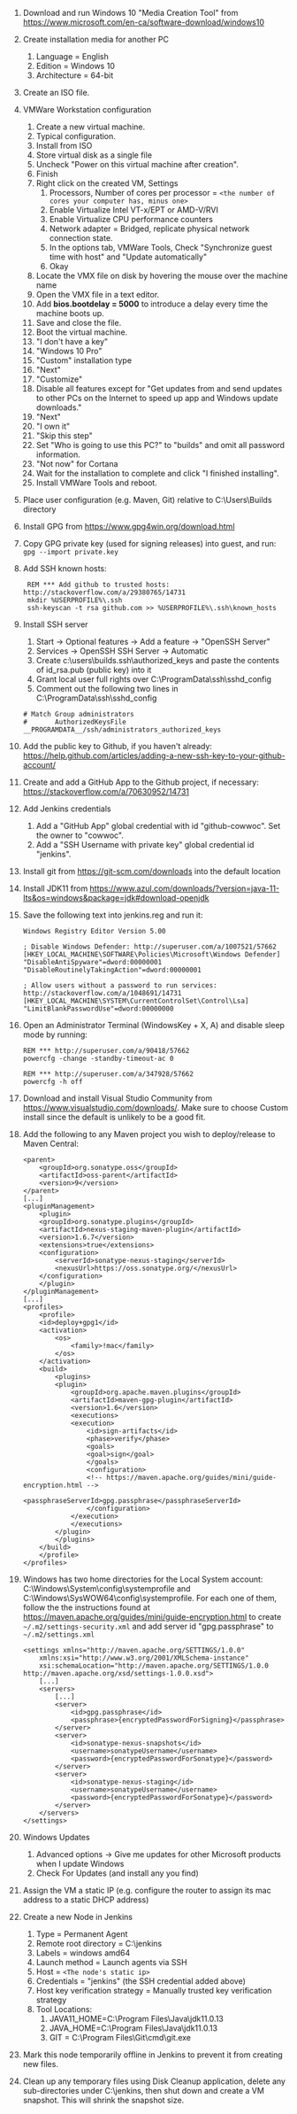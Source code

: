 1. Download and run Windows 10 "Media Creation Tool" from https://www.microsoft.com/en-ca/software-download/windows10
2. Create installation media for another PC
	1. Language = English
	2. Edition = Windows 10
	3. Architecture = 64-bit
3. Create an ISO file.
4. VMWare Workstation configuration
	1. Create a new virtual machine.
	2. Typical configuration.
	3. Install from ISO
	4. Store virtual disk as a single file
	5. Uncheck "Power on this virtual machine after creation".
	6. Finish
	7. Right click on the created VM, Settings
		1. Processors, Number of cores per processor = `<the number of cores your computer has, minus one>`
		2. Enable Virtualize Intel VT-x/EPT or AMD-V/RVI
		3. Enable Virtualize CPU performance counters
		4. Network adapter = Bridged, replicate physical network connection state.
		5. In the options tab, VMWare Tools, Check "Synchronize guest time with host" and "Update automatically"
		6. Okay
	8. Locate the VMX file on disk by hovering the mouse over the machine name
	9. Open the VMX file in a text editor.
	10. Add **bios.bootdelay = 5000** to introduce a delay every time the machine boots up.
	11. Save and close the file.
	12. Boot the virtual machine.
	13. "I don't have a key"
	14. "Windows 10 Pro"
	15. "Custom" installation type
	16. "Next"
	17. "Customize"
	18. Disable all features except for "Get updates from and send updates to other PCs on the Internet to speed up app and Windows update downloads."
	19. "Next"
	20. "I own it"
	21. "Skip this step"
	22. Set "Who is going to use this PC?" to "builds" and omit all password information.
	23. "Not now" for Cortana
	24. Wait for the installation to complete and click "I finished installing".
	25. Install VMWare Tools and reboot.
5. Place user configuration (e.g. Maven, Git) relative to C:\Users\Builds directory
6. Install GPG from https://www.gpg4win.org/download.html
7. Copy GPG private key (used for signing releases) into guest, and run: `gpg --import private.key`
8. Add SSH known hosts:

		REM *** Add github to trusted hosts: http://stackoverflow.com/a/29380765/14731
		mkdir %USERPROFILE%\.ssh
		ssh-keyscan -t rsa github.com >> %USERPROFILE%\.ssh\known_hosts
		
9. Install SSH server
	1. Start -> Optional features -> Add a feature -> "OpenSSH Server"
	2. Services -> OpenSSH SSH Server -> Automatic
	3. Create c:\users\builds\.ssh\authorized_keys and paste the contents of id_rsa.pub (public key) into it
	4. Grant local user full rights over C:\ProgramData\ssh\sshd_config
	5. Comment out the following two lines in C:\ProgramData\ssh\sshd_config
	```
	# Match Group administrators
	#       AuthorizedKeysFile __PROGRAMDATA__/ssh/administrators_authorized_keys
	```

10. Add the public key to Github, if you haven't already: https://help.github.com/articles/adding-a-new-ssh-key-to-your-github-account/
11. Create and add a GitHub App to the Github project, if necessary: https://stackoverflow.com/a/70630952/14731
12. Add Jenkins credentials
	1. Add a "GitHub App" global credential with id "github-cowwoc". Set the owner to "cowwoc".
	2. Add a "SSH Username with private key" global credential id "jenkins".
13. Install git from https://git-scm.com/downloads into the default location
14. Install JDK11 from https://www.azul.com/downloads/?version=java-11-lts&os=windows&package=jdk#download-openjdk
15. Save the following text into jenkins.reg and run it:

		Windows Registry Editor Version 5.00

		; Disable Windows Defender: http://superuser.com/a/1007521/57662
		[HKEY_LOCAL_MACHINE\SOFTWARE\Policies\Microsoft\Windows Defender]
		"DisableAntiSpyware"=dword:00000001
		"DisableRoutinelyTakingAction"=dword:00000001

		; Allow users without a password to run services: http://stackoverflow.com/a/1048691/14731
		[HKEY_LOCAL_MACHINE\SYSTEM\CurrentControlSet\Control\Lsa]
		"LimitBlankPasswordUse"=dword:00000000

16. Open an Administrator Terminal (WindowsKey + X, A) and disable sleep mode by running:

		REM *** http://superuser.com/a/90418/57662
		powercfg -change -standby-timeout-ac 0

		REM *** http://superuser.com/a/347928/57662
		powercfg -h off

17. Download and install Visual Studio Community from https://www.visualstudio.com/downloads/. Make sure to choose Custom install since the default is unlikely to be a good fit.
18. Add the following to any Maven project you wish to deploy/release to Maven Central:

		<parent>
		    <groupId>org.sonatype.oss</groupId>
		    <artifactId>oss-parent</artifactId>
		    <version>9</version>
		</parent>
		[...]
		<pluginManagement>
		    <plugin>
			<groupId>org.sonatype.plugins</groupId>
			<artifactId>nexus-staging-maven-plugin</artifactId>
			<version>1.6.7</version>
			<extensions>true</extensions>
			<configuration>
			    <serverId>sonatype-nexus-staging</serverId>
			    <nexusUrl>https://oss.sonatype.org/</nexusUrl>
			</configuration>
		    </plugin>
		</pluginManagement>
		[...]
		<profiles>
		    <profile>
			<id>deploy+gpg1</id>
			<activation>
				<os>
					<family>!mac</family>
				</os>
			</activation>
			<build>
			    <plugins>
				<plugin>
				    <groupId>org.apache.maven.plugins</groupId>
				    <artifactId>maven-gpg-plugin</artifactId>
				    <version>1.6</version>
				    <executions>
					<execution>
					    <id>sign-artifacts</id>
						<phase>verify</phase>
					    <goals>
						<goal>sign</goal>
					    </goals>
					    <configuration>
						<!-- https://maven.apache.org/guides/mini/guide-encryption.html -->
						<passphraseServerId>gpg.passphrase</passphraseServerId>
					    </configuration>
					</execution>
				    </executions>
				</plugin>
			    </plugins>
			</build>
		    </profile>
		</profiles>

19. Windows has two home directories for the Local System account: C:\Windows\System\config\systemprofile and C:\Windows\SysWOW64\config\systemprofile. For each one of them, follow the the instructions found at https://maven.apache.org/guides/mini/guide-encryption.html to create `~/.m2/settings-security.xml` and add server id "gpg.passphrase" to `~/.m2/settings.xml`

		<settings xmlns="http://maven.apache.org/SETTINGS/1.0.0"
		    xmlns:xsi="http://www.w3.org/2001/XMLSchema-instance"
		    xsi:schemaLocation="http://maven.apache.org/SETTINGS/1.0.0 http://maven.apache.org/xsd/settings-1.0.0.xsd">
			[...]
			<servers>
				[...]
				<server>
					<id>gpg.passphrase</id>
					<passphrase>{encryptedPasswordForSigning}</passphrase>
				</server>
				<server>
					<id>sonatype-nexus-snapshots</id>
					<username>sonatypeUsername</username>
					<password>{encryptedPasswordForSonatype}</password>
				</server>
				<server>
					<id>sonatype-nexus-staging</id>
					<username>sonatypeUsername</username>
					<password>{encryptedPasswordForSonatype}</password>
				</server>
			</servers>
		</settings>

20. Windows Updates
	1. Advanced options → Give me updates for other Microsoft products when I update Windows
	2. Check For Updates (and install any you find)
21. Assign the VM a static IP (e.g. configure the router to assign its mac address to a static DHCP address)
22. Create a new Node in Jenkins
	1. Type = Permanent Agent
	2. Remote root directory = C:\jenkins
	3. Labels = windows amd64
	4. Launch method = Launch agents via SSH
	5. Host = `<The node's static ip>`
	6. Credentials = "jenkins" (the SSH credential added above)
	7. Host key verification strategy = Manually trusted key verification strategy
	8. Tool Locations:
		1. JAVA11_HOME=C:\Program Files\Java\jdk11.0.13
		2. JAVA_HOME=C:\Program Files\Java\jdk11.0.13
		3. GIT = C:\Program Files\Git\cmd\git.exe
23. Mark this node temporarily offline in Jenkins to prevent it from creating new files.
24. Clean up any temporary files using Disk Cleanup application, delete any sub-directories under C:\jenkins, then shut down and create a VM snapshot. This will shrink the snapshot size.
